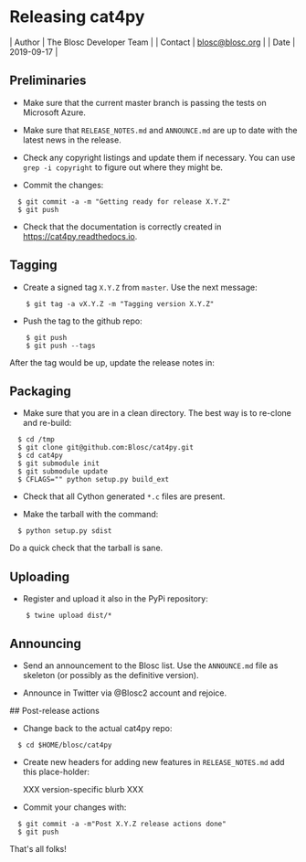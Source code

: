 # Releasing cat4py

| Author | The Blosc Developer Team |
| Contact | blosc@blosc.org |
| Date | 2019-09-17 |


## Preliminaries

* Make sure that the current master branch is passing the tests on Microsoft Azure.

* Make sure that `RELEASE_NOTES.md` and `ANNOUNCE.md` are up to date with the latest news
in the release.

* Check any copyright listings and update them if necessary. You can use ``grep
  -i copyright`` to figure out where they might be.

* Commit the changes:
```
  $ git commit -a -m "Getting ready for release X.Y.Z"
  $ git push
```

* Check that the documentation is correctly created in https://cat4py.readthedocs.io.


## Tagging

* Create a signed tag ``X.Y.Z`` from ``master``.  Use the next message:
```
    $ git tag -a vX.Y.Z -m "Tagging version X.Y.Z"
```

* Push the tag to the github repo:
```
    $ git push
    $ git push --tags
```

After the tag would be up, update the release notes in:

## Packaging

* Make sure that you are in a clean directory.  The best way is to
  re-clone and re-build:
```
  $ cd /tmp
  $ git clone git@github.com:Blosc/cat4py.git
  $ cd cat4py
  $ git submodule init
  $ git submodule update
  $ CFLAGS="" python setup.py build_ext
```

* Check that all Cython generated ``*.c`` files are present.

* Make the tarball with the command:
```
  $ python setup.py sdist
```

Do a quick check that the tarball is sane.


## Uploading

* Register and upload it also in the PyPi repository:
```
    $ twine upload dist/*
```

## Announcing

* Send an announcement to the Blosc list.  Use the ``ANNOUNCE.md`` file as skeleton
(or possibly as the definitive version).

* Announce in Twitter via @Blosc2 account and rejoice.


## Post-release actions

* Change back to the actual cat4py repo:
```
  $ cd $HOME/blosc/cat4py
```

* Create new headers for adding new features in ``RELEASE_NOTES.md``
  add this place-holder:

  XXX version-specific blurb XXX

* Commit your changes with:
```
  $ git commit -a -m"Post X.Y.Z release actions done"
  $ git push
```

That's all folks!
